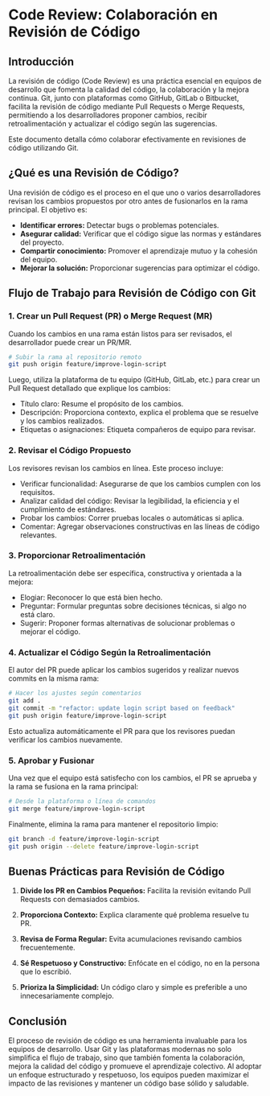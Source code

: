 # Code Review: Colaboración en Revisión de Código

## Introducción
La revisión de código (Code Review) es una práctica esencial en equipos de desarrollo que fomenta la calidad del código, la colaboración y la mejora continua. Git, junto con plataformas como GitHub, GitLab o Bitbucket, facilita la revisión de código mediante Pull Requests o Merge Requests, permitiendo a los desarrolladores proponer cambios, recibir retroalimentación y actualizar el código según las sugerencias.

Este documento detalla cómo colaborar efectivamente en revisiones de código utilizando Git.

## ¿Qué es una Revisión de Código?
Una revisión de código es el proceso en el que uno o varios desarrolladores revisan los cambios propuestos por otro antes de fusionarlos en la rama principal. El objetivo es:

- **Identificar errores:** Detectar bugs o problemas potenciales.
- **Asegurar calidad:** Verificar que el código sigue las normas y estándares del proyecto.
- **Compartir conocimiento:** Promover el aprendizaje mutuo y la cohesión del equipo.
- **Mejorar la solución:** Proporcionar sugerencias para optimizar el código.

## Flujo de Trabajo para Revisión de Código con Git
### 1. Crear un Pull Request (PR) o Merge Request (MR)
Cuando los cambios en una rama están listos para ser revisados, el desarrollador puede crear un PR/MR.

```bash
# Subir la rama al repositorio remoto
git push origin feature/improve-login-script
```

Luego, utiliza la plataforma de tu equipo (GitHub, GitLab, etc.) para crear un Pull Request detallado que explique los cambios:

- Título claro: Resume el propósito de los cambios.
- Descripción: Proporciona contexto, explica el problema que se resuelve y los cambios realizados.
- Etiquetas o asignaciones: Etiqueta compañeros de equipo para revisar.

### 2. Revisar el Código Propuesto
Los revisores revisan los cambios en línea. Este proceso incluye:

- Verificar funcionalidad: Asegurarse de que los cambios cumplen con los requisitos.
- Analizar calidad del código: Revisar la legibilidad, la eficiencia y el cumplimiento de estándares.
- Probar los cambios: Correr pruebas locales o automáticas si aplica.
- Comentar: Agregar observaciones constructivas en las líneas de código relevantes.

### 3. Proporcionar Retroalimentación
La retroalimentación debe ser específica, constructiva y orientada a la mejora:

- Elogiar: Reconocer lo que está bien hecho.
- Preguntar: Formular preguntas sobre decisiones técnicas, si algo no está claro.
- Sugerir: Proponer formas alternativas de solucionar problemas o mejorar el código.

### 4. Actualizar el Código Según la Retroalimentación
El autor del PR puede aplicar los cambios sugeridos y realizar nuevos commits en la misma rama:

```bash
# Hacer los ajustes según comentarios
git add .
git commit -m "refactor: update login script based on feedback"
git push origin feature/improve-login-script
```

Esto actualiza automáticamente el PR para que los revisores puedan verificar los cambios nuevamente.

### 5. Aprobar y Fusionar
Una vez que el equipo está satisfecho con los cambios, el PR se aprueba y la rama se fusiona en la rama principal:

```bash
# Desde la plataforma o línea de comandos
git merge feature/improve-login-script
```

Finalmente, elimina la rama para mantener el repositorio limpio:

```bash
git branch -d feature/improve-login-script
git push origin --delete feature/improve-login-script
```

## Buenas Prácticas para Revisión de Código

1. **Divide los PR en Cambios Pequeños:** Facilita la revisión evitando Pull Requests con demasiados cambios.

2. **Proporciona Contexto:** Explica claramente qué problema resuelve tu PR.

3. **Revisa de Forma Regular:** Evita acumulaciones revisando cambios frecuentemente.

4. **Sé Respetuoso y Constructivo:** Enfócate en el código, no en la persona que lo escribió.

5. **Prioriza la Simplicidad:** Un código claro y simple es preferible a uno innecesariamente complejo.

## Conclusión
El proceso de revisión de código es una herramienta invaluable para los equipos de desarrollo. Usar Git y las plataformas modernas no solo simplifica el flujo de trabajo, sino que también fomenta la colaboración, mejora la calidad del código y promueve el aprendizaje colectivo. Al adoptar un enfoque estructurado y respetuoso, los equipos pueden maximizar el impacto de las revisiones y mantener un código base sólido y saludable.